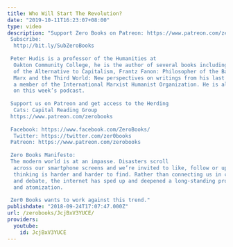 ```yaml
---
title: Who Will Start The Revolution?
date: "2019-10-11T16:23:07+08:00"
type: video
description: "Support Zero Books on Patreon: https://www.patreon.com/zerobooks Subscribe:
  http://bit.ly/SubZeroBooks  Peter Hudis is a professor of the Humanities at
  Oakton Community College, he is the author of several books including Marx’s Concept
  of the Alternative to Capitalism, Frantz Fanon: Philosopher of the Barricades, and
  Marx and the Third World: New perspectives on writings from his last decade, and
  a member of the International Marxist Humanist Organization. He is also the guest
  on this week’s podcast.  Support us on Patreon and get access to the Herding
  Cats: Capital Reading Group https://www.patreon.com/zerobooks  Facebook: https://www.facebook.com/ZeroBooks/
  Twitter: https://twitter.com/zer0books Patreon: https://www.patreon.com/zerobooks
   Zero Books Manifesto:  The modern world is at an impasse. Disasters scroll
  across our smartphone screens and we’re invited to like, follow or upvote, but critical
  thinking is harder and harder to find. Rather than connecting us in common struggle
  and debate, the internet has sped up and deepened a long-standing process of alienation
  and atomization.   Zer0 Books wants to work against this trend."
publishdate: "2018-09-24T17:07:47.000Z"
url: /zerobooks/JcjBxV3YUCE/
providers:
  youtube:
    id: JcjBxV3YUCE
---
```

